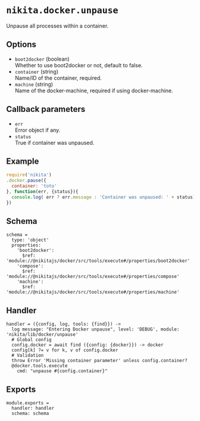 
# `nikita.docker.unpause`

Unpause all processes within a container.

## Options

* `boot2docker` (boolean)   
  Whether to use boot2docker or not, default to false.
* `container` (string)   
  Name/ID of the container, required.
* `machine` (string)   
  Name of the docker-machine, required if using docker-machine.

## Callback parameters

* `err`   
  Error object if any.
* `status`   
  True if container was unpaused.

## Example

```javascript
require('nikita')
.docker.pause({
  container: 'toto'
}, function(err, {status}){
  console.log( err ? err.message : 'Container was unpaused: ' + status);
})
```

## Schema

    schema =
      type: 'object'
      properties:
        'boot2docker':
          $ref: 'module://@nikitajs/docker/src/tools/execute#/properties/boot2docker'
        'compose':
          $ref: 'module://@nikitajs/docker/src/tools/execute#/properties/compose'
        'machine':
          $ref: 'module://@nikitajs/docker/src/tools/execute#/properties/machine'

## Handler

    handler = ({config, log, tools: {find}}) ->
      log message: "Entering Docker unpause", level: 'DEBUG', module: 'nikita/lib/docker/unpause'
      # Global config
      config.docker = await find ({config: {docker}}) -> docker
      config[k] ?= v for k, v of config.docker
      # Validation
      throw Error 'Missing container parameter' unless config.container?
      @docker.tools.execute
        cmd: "unpause #{config.container}"

## Exports

    module.exports =
      handler: handler
      schema: schema
